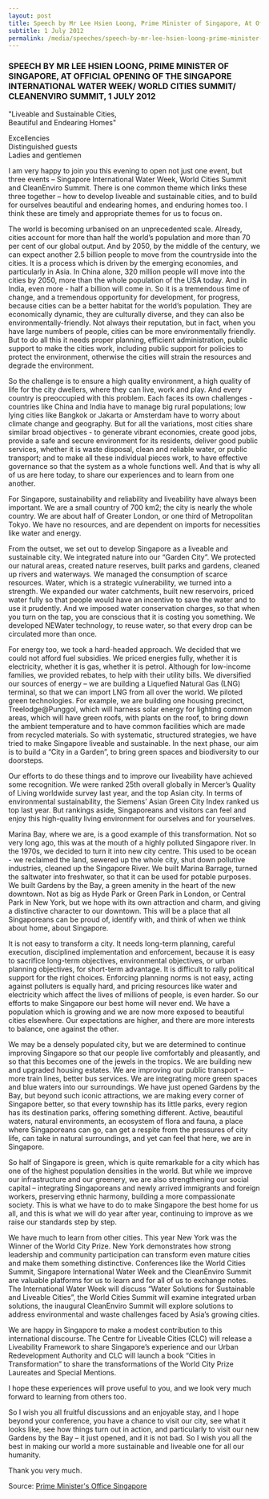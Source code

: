 ```yaml
---
layout: post
title: Speech by Mr Lee Hsien Loong, Prime Minister of Singapore, At Official Opening of The Singapore International Water Week/ World Cities Summit/ Cleanenviro Summit 1 July 2012
subtitle: 1 July 2012
permalink: /media/speeches/speech-by-mr-lee-hsien-loong-prime-minister-of-singapore-at-official-opening-of-the-singapore-international-water-week-world-cities-summit-cleanenviro-summit-1-july-2012
---
```


### SPEECH BY MR LEE HSIEN LOONG, PRIME MINISTER OF SINGAPORE, AT OFFICIAL OPENING OF THE SINGAPORE INTERNATIONAL WATER WEEK/ WORLD CITIES SUMMIT/ CLEANENVIRO SUMMIT, 1 JULY 2012

"Liveable and Sustainable Cities,  
Beautiful and Endearing Homes"

Excellencies  
Distinguished guests  
Ladies and gentlemen

I am very happy to join you this evening to open not just one event, but three events – Singapore International Water Week, World Cities Summit and CleanEnviro Summit. There is one common theme which links these three together – how to develop liveable and sustainable cities, and to build for ourselves beautiful and endearing homes, and enduring homes too. I think these are timely and appropriate themes for us to focus on.

The world is becoming urbanised on an unprecedented scale. Already, cities account for more than half the world’s population and more than 70 per cent of our global output. And by 2050, by the middle of the century, we can expect another 2.5 billion people to move from the countryside into the cities. It is a process which is driven by the emerging economies, and particularly in Asia. In China alone, 320 million people will move into the cities by 2050, more than the whole population of the USA today. And in India, even more - half a billion will come in. So it is a tremendous time of change, and a tremendous opportunity for development, for progress, because cities can be a better habitat for the world’s population. They are economically dynamic, they are culturally diverse, and they can also be environmentally-friendly. Not always their reputation, but in fact, when you have large numbers of people, cities can be more environmentally friendly. But to do all this it needs proper planning, efficient administration, public support to make the cities work, including public support for policies to protect the environment, otherwise the cities will strain the resources and degrade the environment.

So the challenge is to ensure a high quality environment, a high quality of life for the city dwellers, where they can live, work and play. And every country is preoccupied with this problem. Each faces its own challenges - countries like China and India have to manage big rural populations; low lying cities like Bangkok or Jakarta or Amsterdam have to worry about climate change and geography. But for all the variations, most cities share similar broad objectives - to generate vibrant economies, create good jobs, provide a safe and secure environment for its residents, deliver good public services, whether it is waste disposal, clean and reliable water, or public transport; and to make all these individual pieces work, to have effective governance so that the system as a whole functions well. And that is why all of us are here today, to share our experiences and to learn from one another.

For Singapore, sustainability and reliability and liveability have always been important. We are a small country of 700 km2; the city is nearly the whole country. We are about half of Greater London, or one third of Metropolitan Tokyo. We have no resources, and are dependent on imports for necessities like water and energy.

From the outset, we set out to develop Singapore as a liveable and sustainable city. We integrated nature into our “Garden City”. We protected our natural areas, created nature reserves, built parks and gardens, cleaned up rivers and waterways. We managed the consumption of scarce resources. Water, which is a strategic vulnerability, we turned into a strength. We expanded our water catchments, built new reservoirs, priced water fully so that people would have an incentive to save the water and to use it prudently. And we imposed water conservation charges, so that when you turn on the tap, you are conscious that it is costing you something. We developed NEWater technology, to reuse water, so that every drop can be circulated more than once.

For energy too, we took a hard-headed approach. We decided that we could not afford fuel subsidies. We priced energies fully, whether it is electricity, whether it is gas, whether it is petrol. Although for low-income families, we provided rebates, to help with their utility bills. We diversified our sources of energy – we are building a Liquefied Natural Gas (LNG) terminal, so that we can import LNG from all over the world. We piloted green technologies. For example, we are building one housing precinct, Treelodge@Punggol, which will harness solar energy for lighting common areas, which will have green roofs, with plants on the roof, to bring down the ambient temperature and to have common facilities which are made from recycled materials. So with systematic, structured strategies, we have tried to make Singapore liveable and sustainable. In the next phase, our aim is to build a “City in a Garden”, to bring green spaces and biodiversity to our doorsteps.

Our efforts to do these things and to improve our liveability have achieved some recognition. We were ranked 25th overall globally in Mercer’s Quality of Living worldwide survey last year, and the top Asian city. In terms of environmental sustainability, the Siemens’ Asian Green City Index ranked us top last year. But rankings aside, Singaporeans and visitors can feel and enjoy this high-quality living environment for ourselves and for yourselves.

Marina Bay, where we are, is a good example of this transformation. Not so very long ago, this was at the mouth of a highly polluted Singapore river. In the 1970s, we decided to turn it into new city centre. This used to be ocean - we reclaimed the land, sewered up the whole city, shut down pollutive industries, cleaned up the Singapore River. We built Marina Barrage, turned the saltwater into freshwater, so that it can be used for potable purposes. We built Gardens by the Bay, a green amenity in the heart of the new downtown. Not as big as Hyde Park or Green Park in London, or Central Park in New York, but we hope with its own attraction and charm, and giving a distinctive character to our downtown. This will be a place that all Singaporeans can be proud of, identify with, and think of when we think about home, about Singapore.

It is not easy to transform a city. It needs long-term planning, careful execution, disciplined implementation and enforcement, because it is easy to sacrifice long-term objectives, environmental objectives, or urban planning objectives, for short-term advantage. It is difficult to rally political support for the right choices. Enforcing planning norms is not easy, acting against polluters is equally hard, and pricing resources like water and electricity which affect the lives of millions of people, is even harder. So our efforts to make Singapore our best home will never end. We have a population which is growing and we are now more exposed to beautiful cities elsewhere. Our expectations are higher, and there are more interests to balance, one against the other.

We may be a densely populated city, but we are determined to continue improving Singapore so that our people live comfortably and pleasantly, and so that this becomes one of the jewels in the tropics. We are building new and upgraded housing estates. We are improving our public transport – more train lines, better bus services. We are integrating more green spaces and blue waters into our surroundings. We have just opened Gardens by the Bay, but beyond such iconic attractions, we are making every corner of Singapore better, so that every township has its little parks, every region has its destination parks, offering something different. Active, beautiful waters, natural environments, an ecosystem of flora and fauna, a place where Singaporeans can go, can get a respite from the pressures of city life, can take in natural surroundings, and yet can feel that here, we are in Singapore.

So half of Singapore is green, which is quite remarkable for a city which has one of the highest population densities in the world. But while we improve our infrastructure and our greenery, we are also strengthening our social capital – integrating Singaporeans and newly arrived immigrants and foreign workers, preserving ethnic harmony, building a more compassionate society. This is what we have to do to make Singapore the best home for us all, and this is what we will do year after year, continuing to improve as we raise our standards step by step.

We have much to learn from other cities. This year New York was the Winner of the World City Prize. New York demonstrates how strong leadership and community participation can transform even mature cities and make them something distinctive. Conferences like the World Cities Summit, Singapore International Water Week and the CleanEnviro Summit are valuable platforms for us to learn and for all of us to exchange notes. The International Water Week will discuss “Water Solutions for Sustainable and Liveable Cities”, the World Cities Summit will examine integrated urban solutions, the inaugural CleanEnviro Summit will explore solutions to address environmental and waste challenges faced by Asia’s growing cities.

We are happy in Singapore to make a modest contribution to this international discourse. The Centre for Liveable Cities (CLC) will release a Liveability Framework to share Singapore’s experience and our Urban Redevelopment Authority and CLC will launch a book “Cities in Transformation” to share the transformations of the World City Prize Laureates and Special Mentions.

I hope these experiences will prove useful to you, and we look very much forward to learning from others too.

So I wish you all fruitful discussions and an enjoyable stay, and I hope beyond your conference, you have a chance to visit our city, see what it looks like, see how things turn out in action, and particularly to visit our new Gardens by the Bay – it just opened, and it is not bad. So I wish you all the best in making our world a more sustainable and liveable one for all our humanity.

Thank you very much.



Source: [<a href="https://www.pmo.gov.sg/" target="_blank">Prime Minister's Office Singapore</a>](https://www.pmo.gov.sg/)